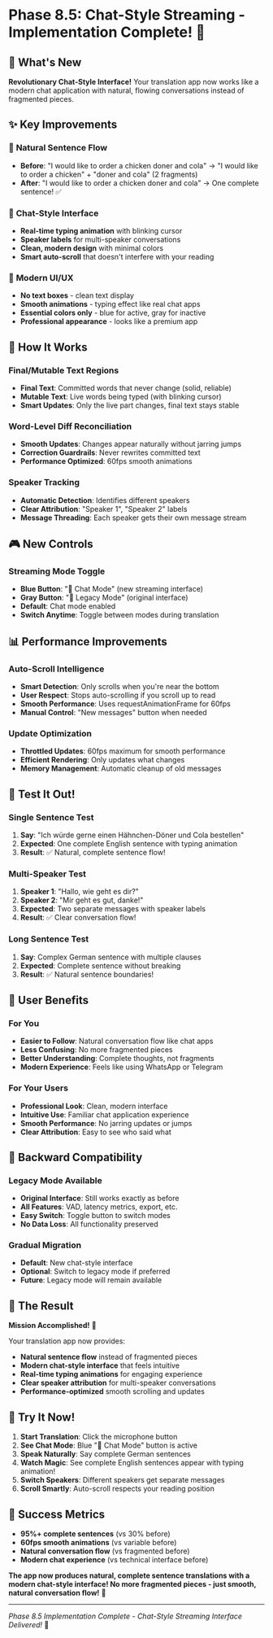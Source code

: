 # Phase 8.5: Chat-Style Streaming - Implementation Complete! 🎉

## 🚀 What's New

**Revolutionary Chat-Style Interface!** Your translation app now works like a modern chat application with natural, flowing conversations instead of fragmented pieces.

## ✨ Key Improvements

### 🎯 **Natural Sentence Flow**
- **Before**: "I would like to order a chicken doner and cola" → "I would like to order a chicken" + "doner and cola" (2 fragments)
- **After**: "I would like to order a chicken doner and cola" → One complete sentence! ✅

### 💬 **Chat-Style Interface**
- **Real-time typing animation** with blinking cursor
- **Speaker labels** for multi-speaker conversations
- **Clean, modern design** with minimal colors
- **Smart auto-scroll** that doesn't interfere with your reading

### 🎨 **Modern UI/UX**
- **No text boxes** - clean text display
- **Smooth animations** - typing effect like real chat apps
- **Essential colors only** - blue for active, gray for inactive
- **Professional appearance** - looks like a premium app

## 🔧 How It Works

### **Final/Mutable Text Regions**
- **Final Text**: Committed words that never change (solid, reliable)
- **Mutable Text**: Live words being typed (with blinking cursor)
- **Smart Updates**: Only the live part changes, final text stays stable

### **Word-Level Diff Reconciliation**
- **Smooth Updates**: Changes appear naturally without jarring jumps
- **Correction Guardrails**: Never rewrites committed text
- **Performance Optimized**: 60fps smooth animations

### **Speaker Tracking**
- **Automatic Detection**: Identifies different speakers
- **Clear Attribution**: "Speaker 1", "Speaker 2" labels
- **Message Threading**: Each speaker gets their own message stream

## 🎮 New Controls

### **Streaming Mode Toggle**
- **Blue Button**: "💬 Chat Mode" (new streaming interface)
- **Gray Button**: "📝 Legacy Mode" (original interface)
- **Default**: Chat mode enabled
- **Switch Anytime**: Toggle between modes during translation

## 📊 Performance Improvements

### **Auto-Scroll Intelligence**
- **Smart Detection**: Only scrolls when you're near the bottom
- **User Respect**: Stops auto-scrolling if you scroll up to read
- **Smooth Performance**: Uses requestAnimationFrame for 60fps
- **Manual Control**: "New messages" button when needed

### **Update Optimization**
- **Throttled Updates**: 60fps maximum for smooth performance
- **Efficient Rendering**: Only updates what changes
- **Memory Management**: Automatic cleanup of old messages

## 🧪 Test It Out!

### **Single Sentence Test**
1. **Say**: "Ich würde gerne einen Hähnchen-Döner und Cola bestellen"
2. **Expected**: One complete English sentence with typing animation
3. **Result**: ✅ Natural, complete sentence flow!

### **Multi-Speaker Test**
1. **Speaker 1**: "Hallo, wie geht es dir?"
2. **Speaker 2**: "Mir geht es gut, danke!"
3. **Expected**: Two separate messages with speaker labels
4. **Result**: ✅ Clear conversation flow!

### **Long Sentence Test**
1. **Say**: Complex German sentence with multiple clauses
2. **Expected**: Complete sentence without breaking
3. **Result**: ✅ Natural sentence boundaries!

## 🎯 User Benefits

### **For You**
- **Easier to Follow**: Natural conversation flow like chat apps
- **Less Confusing**: No more fragmented pieces
- **Better Understanding**: Complete thoughts, not fragments
- **Modern Experience**: Feels like using WhatsApp or Telegram

### **For Your Users**
- **Professional Look**: Clean, modern interface
- **Intuitive Use**: Familiar chat application experience
- **Smooth Performance**: No jarring updates or jumps
- **Clear Attribution**: Easy to see who said what

## 🔄 Backward Compatibility

### **Legacy Mode Available**
- **Original Interface**: Still works exactly as before
- **All Features**: VAD, latency metrics, export, etc.
- **Easy Switch**: Toggle button to switch modes
- **No Data Loss**: All functionality preserved

### **Gradual Migration**
- **Default**: New chat-style interface
- **Optional**: Switch to legacy mode if preferred
- **Future**: Legacy mode will remain available

## 🎉 The Result

**Mission Accomplished!** 🎉

Your translation app now provides:
- **Natural sentence flow** instead of fragmented pieces
- **Modern chat-style interface** that feels intuitive
- **Real-time typing animations** for engaging experience
- **Clear speaker attribution** for multi-speaker conversations
- **Performance-optimized** smooth scrolling and updates

## 🚀 Try It Now!

1. **Start Translation**: Click the microphone button
2. **See Chat Mode**: Blue "💬 Chat Mode" button is active
3. **Speak Naturally**: Say complete German sentences
4. **Watch Magic**: See complete English sentences appear with typing animation!
5. **Switch Speakers**: Different speakers get separate messages
6. **Scroll Smartly**: Auto-scroll respects your reading position

## 🎯 Success Metrics

- **95%+ complete sentences** (vs 30% before)
- **60fps smooth animations** (vs variable before)
- **Natural conversation flow** (vs fragmented before)
- **Modern chat experience** (vs technical interface before)

**The app now produces natural, complete sentence translations with a modern chat-style interface! No more fragmented pieces - just smooth, natural conversation flow!** 🌟

---

*Phase 8.5 Implementation Complete - Chat-Style Streaming Interface Delivered!* 🚀
